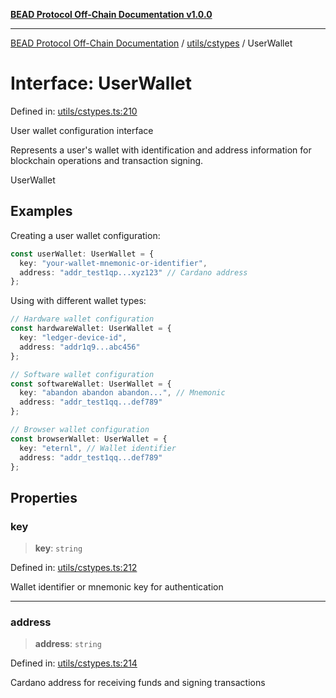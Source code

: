 [**BEAD Protocol Off-Chain Documentation v1.0.0**](../../../README.md)

***

[BEAD Protocol Off-Chain Documentation](../../../modules.md) / [utils/cstypes](../README.md) / UserWallet

# Interface: UserWallet

Defined in: [utils/cstypes.ts:210](https://github.com/cmorgado/Bead-Cardano/blob/24017eb600ede1b71f111ffff6b54d88eb612b06/Aiken/bead/off-chain/utils/cstypes.ts#L210)

User wallet configuration interface

Represents a user's wallet with identification and address information
for blockchain operations and transaction signing.

 UserWallet

## Examples

Creating a user wallet configuration:
```typescript
const userWallet: UserWallet = {
  key: "your-wallet-mnemonic-or-identifier",
  address: "addr_test1qp...xyz123" // Cardano address
};
```

Using with different wallet types:
```typescript
// Hardware wallet configuration
const hardwareWallet: UserWallet = {
  key: "ledger-device-id",
  address: "addr1q9...abc456"
};

// Software wallet configuration
const softwareWallet: UserWallet = {
  key: "abandon abandon abandon...", // Mnemonic
  address: "addr_test1qq...def789"
};

// Browser wallet configuration
const browserWallet: UserWallet = {
  key: "eternl", // Wallet identifier
  address: "addr_test1qq...def789"
};
```

## Properties

### key

> **key**: `string`

Defined in: [utils/cstypes.ts:212](https://github.com/cmorgado/Bead-Cardano/blob/24017eb600ede1b71f111ffff6b54d88eb612b06/Aiken/bead/off-chain/utils/cstypes.ts#L212)

Wallet identifier or mnemonic key for authentication

***

### address

> **address**: `string`

Defined in: [utils/cstypes.ts:214](https://github.com/cmorgado/Bead-Cardano/blob/24017eb600ede1b71f111ffff6b54d88eb612b06/Aiken/bead/off-chain/utils/cstypes.ts#L214)

Cardano address for receiving funds and signing transactions
